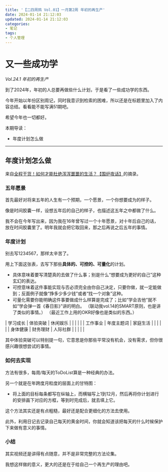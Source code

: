 ```yaml
---
title: '【二四周鸽 Vol.01】一月第2周 年初的再生产'
date: 2024-01-14 21:12:03
updated: 2024-01-14 21:12:03
categories:
- 笔记
tags:
- 个人管理
---
```

# 又一些成功学
*Vol.24.1 年初的再生产*

到了2024年，年初的人总要再做些什么计划，于是看了一些成功学的东西。

今年开始以年份区别周记，同时我意识到检索的困难，所以还是在标题里加入了内容总结。看看能不能写满51期吧。

希望今年也一切都好。

本期导读：
- 年度计划怎么做
<!--more-->
----
## 年度计划怎么做

来自[全程干货！如何才能杜绝浑浑噩噩的生活？【围炉夜话】](https://www.bilibili.com/video/BV1ra4y1m7H8/)的摘录。

### 五年愿景

首先最好对将来五年的人生有一个预期，一个愿景，一个你想要成为的样子。

像是时间胶囊一样，设想五年后的自己的样子，也描述这五年之中都做了什么。

我不会在今年写出来，因为我在16年曾写过一个十年愿景，对十年后自己的话，放在时间胶囊里了。明年我就会把它取回来，那之后再说之后五年的事情。

### 年度计划

别去写1234567，那样太辛苦了。

用上下面这张表，去写下那些**具体的、可控的、可量化**的计划。

- 具体意味着要写清楚真的去做了什么事；别是什么“想要成为更好的自己”这种玄幻的表达。
- 可控意味着这件事能实现与否必须完全由你自己决定，只要你做，就一定能做到；反面例子就像“挣多少多少钱”或者“找一个对象”这种。
- 可量化需要你能明确这件事要做成什么样算是完成了；比如“学会吉他”就不如“学会弹一首《春日影》”讲的明白。
（联动我vol.14的SMART原则，也是讲了类似的事情。）
（最近工作上用的OKR好像也是类似的东西。）

| 学习成长 | 体验突破  | 休闲娱乐 |
|      |       |      |
| 工作事业 | 年度主题词 | 家庭生活 |
|      |       |      |
| 身体健康 | 财务理财  | 人际社群 |
|      |       |      |

其中体验突破可以特别提一句，它意思是你那些平常没有机会，没有需求，但你很感兴趣很想尝试的事情。

### 如何去实现

方法有很多，每周/每天的ToDoList算是一种经典的办法。

另一个就是在年跨度月粒度的层面上的甘特图：

- 将上面的目标每条都写在纵轴上，而横轴写上1到12月，然后再将你计划进行的安排画下对应的方框，等到时完成后，就去填上它。

这个方法其实还是有点粗糙，最好还是配合更细化的方法去使用。

此外，利用日记去记录自己每天的黄金时间，你就会知道该把每天的什么时候保护下来做有意义的事情。

### 小结

其实视频还是讲得有点随意，并不是非常完整的方法论集。

我想这样做的意义，更大的还是在于给自己一个再生产的理由吧。